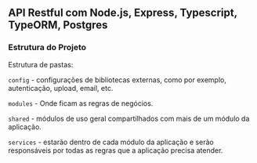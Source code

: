 ## API Restful com Node.js, Express, Typescript, TypeORM, Postgres

### Estrutura do Projeto

Estrutura de pastas:

`config` - configurações de bibliotecas externas, como por exemplo, autenticação, upload, email, etc.

`modules` - Onde ficam as regras de negócios.

`shared` - módulos de uso geral compartilhados com mais de um módulo da aplicação.

`services` - estarão dentro de cada módulo da aplicação e serão responsáveis por todas as regras que a aplicação precisa atender.
